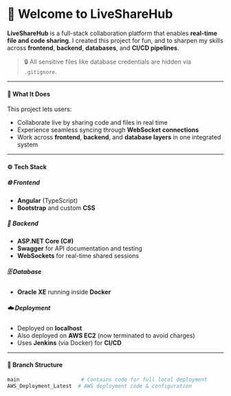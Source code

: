 # 🚀 Welcome to **LiveShareHub**

**LiveShareHub** is a full-stack collaboration platform that enables **real-time file and code sharing**. I created this project for fun, and to sharpen my skills across **frontend**, **backend**, **databases**, and **CI/CD pipelines**.

> 🔒 All sensitive files like database credentials are hidden via `.gitignore`.

---

#### 🧠 What It Does

This project lets users:
- Collaborate live by sharing code and files in real time
- Experience seamless syncing through **WebSocket connections**
- Work across **frontend**, **backend**, and **database layers** in one integrated system

---

#### ⚙️ **Tech Stack**

##### 🌐 Frontend
- **Angular** (TypeScript)
- **Bootstrap** and custom **CSS**

##### 🔧 Backend
- **ASP.NET Core (C#)**
- **Swagger** for API documentation and testing
- **WebSockets** for real-time shared sessions

##### 🗄️ Database
- **Oracle XE** running inside **Docker**

##### ☁️ Deployment
- Deployed on **localhost**
- Also deployed on **AWS EC2** (now terminated to avoid charges)
- Uses **Jenkins** (via Docker) for **CI/CD**

---

#### 🌿 Branch Structure

```bash
main                    # Contains code for full local deployment
AWS_Deployment_Latest  # AWS deployment code & configuration
